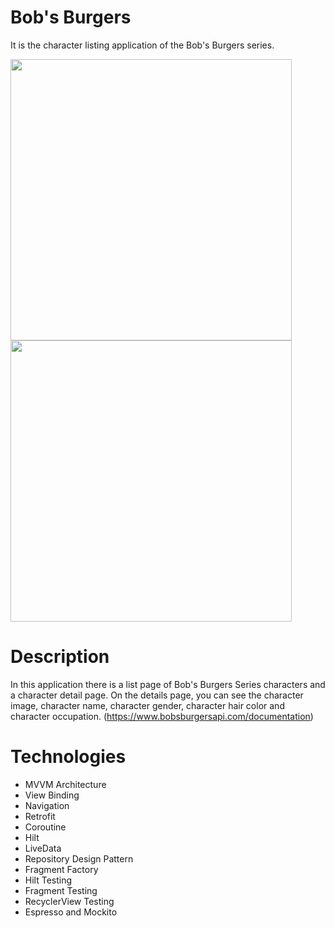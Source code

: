 # Bob's Burgers

It is the character listing application of the Bob's Burgers series.

<img src="https://user-images.githubusercontent.com/10815175/179824333-0b6df6ba-975a-4ba4-8af8-f76d0b37f0a4.png" width="450">  <img src="https://user-images.githubusercontent.com/10815175/179824352-3acc4f0d-9c36-44e1-b996-4129ac629e61.png" width="450">

# Description

In this application there is a list page of Bob's Burgers Series characters and a character detail page. On the details page, you can see the character image, character name, character gender, character hair color and character occupation. 
(https://www.bobsburgersapi.com/documentation)

# Technologies

* MVVM Architecture
* View Binding
* Navigation
* Retrofit
* Coroutine
* Hilt
* LiveData
* Repository Design Pattern
* Fragment Factory
* Hilt Testing
* Fragment Testing
* RecyclerView Testing
* Espresso and Mockito
